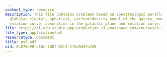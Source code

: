 ```yaml
---
content_type: resource
description: This file contains problems based on spectroscopic parallax, orbiting
  globular cluster, spherical, uniform?density model of the galaxy, model galactic
  rotation curve, absorption in the galactic plane and rotation curve.
file: https://ol-ocw-studio-app-production.s3.amazonaws.com/courses/8-282j-introduction-to-astronomy-spring-2006/6a876e98e18c7d0f52c71f8a9d57a7d5_ps7.pdf
file_type: application/pdf
resourcetype: Document
title: ps7.pdf
uid: 6a876e98-e18c-7d0f-52c7-1f8a9d57a7d5
---
```

